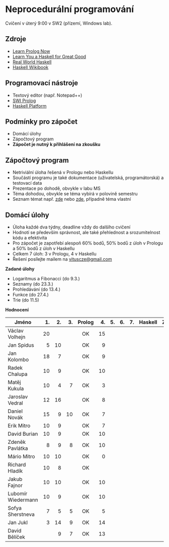 Neprocedurální programování
===========================

Cvičení v úterý 9:00 v SW2 (přízemí, Windows lab).

Zdroje
------

- [Learn Prolog Now](http://www.learnprolognow.org/)
- [Learn You a Haskell for Great Good](http://learnyouahaskell.com/)
- [Real World Haskell](http://book.realworldhaskell.org/)
- [Haskell Wikibook](https://en.wikibooks.org/wiki/Haskell)

Programovací nástroje
---------------------

- Textový editor (např. Notepad++)
- [SWI Prolog](http://www.swi-prolog.org/)
- [Haskell Platform](https://www.haskell.org/platform/)

Podmínky pro zápočet
--------------------

- Domácí úlohy
- Zápočtový program
- **Zápočet je nutný k přihlášení na zkoušku**

Zápočtový program
-----------------

- Netriviální úloha řešená v Prologu nebo Haskellu
- Součástí programu je také dokumentace (uživatelská, programátorská) a testovací data
- Prezentace po dohodě, obvykle v labu MS
- Téma dohodou, obvykle se téma vybírá v polovině semestru
- Seznam témat např. [zde](http://kti.mff.cuni.cz/~hric/vyuka/pl_prikl_win.pdf) nebo [zde](http://ksvi.mff.cuni.cz/~dvorak/vyuka/14/NPRG005x01/programy.html), případně téma vlastní

Domácí úlohy
------------

- Úloha každé dva týdny, deadline vždy do dalšího cvičení
- Hodnotí se především správnost, ale také přehlednost a srozumitelnost kódu a efektivita
- Pro zápočet je zapotřebí alespoň 60% bodů, 50% bodů z úloh v Prologu a 50% bodů z úloh v Haskellu
- Celkem 7 úloh: 3 v Prologu, 4 v Haskellu
- Řešení posílejte mailem na vituscze@gmail.com

**Zadané úlohy**

- Logaritmus a Fibonacci (do 9.3.)
- Seznamy (do 23.3.)
- Prohledávání (do 13.4.)
- Funkce (do 27.4.)
- Trie (do 11.5)

**Hodnocení**

| Jméno              | 1. | 2. | 3. | Prolog | 4. | 5. | 6. | 7. | Haskell |  Z |
| ------------------ | --:| --:| --:|:------:| --:| --:| --:| --:|:-------:|:--:|
| Václav Volhejn     | 20 |    |    | OK     | 15 |    |    |    |         |    |
| Jan Spidus         |  5 | 10 |    | OK     |  9 |    |    |    |         |    |
| Jan Kolombo        | 18 |  7 |    | OK     |  9 |    |    |    |         |    |
| Radek Chalupa      | 10 |  9 |    | OK     | 10 |    |    |    |         |    |
| Matěj Kukula       | 10 |  4 |  7 | OK     |  3 |    |    |    |         |    |
| Jaroslav Vedral    | 12 | 16 |    | OK     |  8 |    |    |    |         |    |
| Daniel Novák       | 15 |  9 | 10 | OK     |  7 |    |    |    |         |    |
| Erik Mitro         | 10 |  9 |    | OK     |  7 |    |    |    |         |    |
| David Burian       | 10 |  9 |    | OK     | 10 |    |    |    |         |    |
| Zdeněk Pavlátka    |  8 |  9 |  8 | OK     | 10 |    |    |    |         |    |
| Mário Mitro        | 10 | 10 |    | OK     |  0 |    |    |    |         |    |
| Richard Hladík     | 10 |  8 |    | OK     |    |    |    |    |         |    |
| Jakub Fajnor       | 10 | 10 |    | OK     | 10 |    |    |    |         |    |
| Lubomír Wiedermann | 10 |  9 |    | OK     | 10 |    |    |    |         |    |
| Sofya Sherstneva   |  7 |  5 |  5 | OK     |  5 |    |    |    |         |    |
| Jan Jukl           |  3 | 14 |  9 | OK     | 14 |    |    |    |         |    |
| David Bělíček      |    |  9 |  7 | OK     | 13 |    |    |    |         |    |